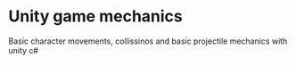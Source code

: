 <h1>Unity game mechanics</h1>
<p>Basic character movements, collissinos and basic projectile mechanics with unity c#</p>
